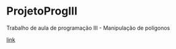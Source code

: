 # ProjetoProgIII
Trabalho de aula de programação III - Manipulação de polígonos

[link](https://williamparlow.github.io/ProjetoProgIII/main.html)
